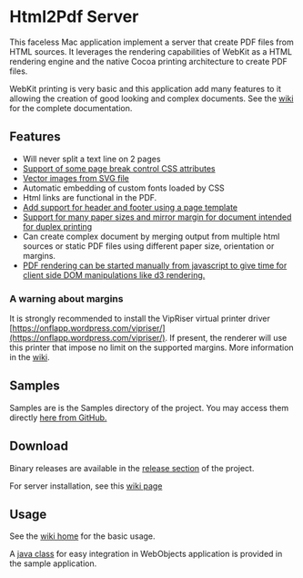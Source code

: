 # Html2Pdf Server

This faceless Mac application implement a server that create PDF files from HTML sources. It leverages the rendering capabilities of WebKit as a HTML rendering engine and the native Cocoa printing architecture to create PDF files.

WebKit printing is very basic and this application add many features to it allowing the creation of good looking and complex documents. See the [wiki](https://github.com/Kaviju/Html2PdfServer/wiki/Home) for the complete documentation.

## Features 

* Will never split a text line on 2 pages
* [Support of some page break control CSS attributes](https://github.com/Kaviju/Html2PdfServer/wiki/CSS-Page-break-control-attributes)
* [Vector images from SVG file](https://github.com/Kaviju/Html2PdfServer/wiki/SVG-images)
* Automatic embedding of custom fonts loaded by CSS
* Html links are functional in the PDF.
* [Add support for header and footer using a page template](https://github.com/Kaviju/Html2PdfServer/wiki/Page-Template)
* [Support for many paper sizes and mirror margin for document intended for duplex printing](https://github.com/Kaviju/Html2PdfServer/wiki/Paper,-margins-and-scale)
* Can create complex document by merging output from multiple html sources or static PDF files using different paper size, orientation or margins.
* [PDF rendering can be started manually from javascript to give time for client side DOM manipulations like d3 rendering.](https://github.com/Kaviju/Html2PdfServer/wiki/Javascript-renderer-functions)

### A warning about margins

It is strongly recommended to install the VipRiser virtual printer driver [https://onflapp.wordpress.com/vipriser/](https://onflapp.wordpress.com/vipriser/). If present, the renderer will use this printer that impose no limit on the supported margins. More information in the [wiki](https://github.com/Kaviju/Html2PdfServer/wiki/Paper,-margins-and-scale#a-warning-about-margins).



## Samples

Samples are is the Samples directory of the project. You may access them directly [here from GitHub.](https://rawgit.com/Kaviju/Html2PdfServer/master/Samples/index.html)

## Download

Binary releases are available in the [release section](https://github.com/Kaviju/Html2PdfServer/releases) of the project.

For server installation, see this [wiki page](https://github.com/Kaviju/Html2PdfServer/wiki/Installation-and-configuration)


## Usage

See the [wiki home](https://github.com/Kaviju/Html2PdfServer/wiki/Home) for the basic usage.

A [java class](https://github.com/Kaviju/Html2PdfServer/blob/master/SampleWebObjectsApp/Sources/html2pdfserver/sampleapp/Html2PDFService.java) for easy integration in WebObjects application is provided in the sample application.



